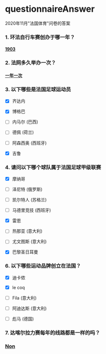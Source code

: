 # questionnaireAnswer

2020年11月"法国体育"问卷的答案

### **1. 环法自行车赛创办于哪一年？**

#### <u>1903</u>



### **2. 法网多久举办一次？**

#### <u>一年一次</u>



### **3. 以下哪些是法国足球运动员**

- [x] 齐达内
- [x] 博格巴
- [ ] 内马尔 (巴西)
- [ ] 德佩 (荷兰)
- [ ] 阿森西奥 (西班牙)
- [x] 吉鲁



### 4. 请问以下哪个球队属于法国足球甲级联赛

- [x] 摩纳哥
- [ ] 泽尼特 (俄罗斯)
- [ ] 凯尔特人 (苏格兰)
- [ ] 马德里竞技 (西班牙)
- [x] 雷恩
- [ ] 热那亚 (意大利)
- [ ] 尤文图斯 (意大利)
- [x] 巴黎圣日耳曼



### **6. 以下哪些运动品牌创立在法国？**

- [x] 迪卡侬

- [x] le coq

- [ ] Fila (意大利)

- [ ] 阿迪达斯 (意大利)

- [ ] 彪马 (德国)

  

### **7. 达喀尔拉力赛每年的线路都是一样的吗？**

### <u>Non</u>